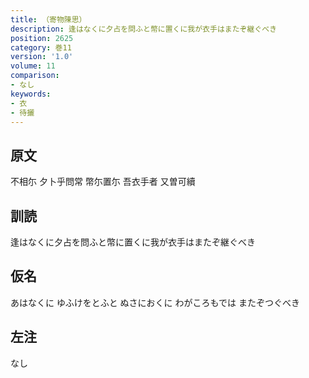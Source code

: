```yaml
---
title: （寄物陳思）
description: 逢はなくに夕占を問ふと幣に置くに我が衣手はまたぞ継ぐべき
position: 2625
category: 巻11
version: '1.0'
volume: 11
comparison:
- なし
keywords:
- 衣
- 待攦
---
```


## 原文

不相尓 夕卜乎問常 幣尓置尓 吾衣手者 又曽可續

## 訓読

逢はなくに夕占を問ふと幣に置くに我が衣手はまたぞ継ぐべき

## 仮名

あはなくに ゆふけをとふと ぬさにおくに わがころもでは またぞつぐべき

## 左注

なし

